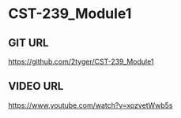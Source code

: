 # CST-239_Module1

## GIT URL

https://github.com/2tyger/CST-239_Module1

## VIDEO URL

https://www.youtube.com/watch?v=xozvetWwb5s